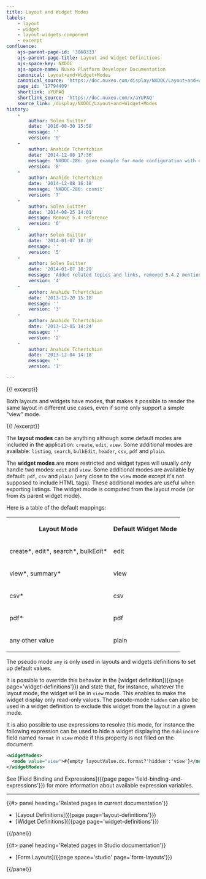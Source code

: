 ```yaml
---
title: Layout and Widget Modes
labels:
    - layout
    - widget
    - layout-widgets-component
    - excerpt
confluence:
    ajs-parent-page-id: '3868333'
    ajs-parent-page-title: Layout and Widget Definitions
    ajs-space-key: NXDOC
    ajs-space-name: Nuxeo Platform Developer Documentation
    canonical: Layout+and+Widget+Modes
    canonical_source: 'https://doc.nuxeo.com/display/NXDOC/Layout+and+Widget+Modes'
    page_id: '17794409'
    shortlink: aYUPAQ
    shortlink_source: 'https://doc.nuxeo.com/x/aYUPAQ'
    source_link: /display/NXDOC/Layout+and+Widget+Modes
history:
    - 
        author: Solen Guitter
        date: '2016-08-30 15:58'
        message: ''
        version: '9'
    - 
        author: Anahide Tchertchian
        date: '2014-12-08 17:36'
        message: 'NXDOC-286: give example for mode configuration with expressions'
        version: '8'
    - 
        author: Anahide Tchertchian
        date: '2014-12-08 16:18'
        message: 'NXDOC-286: cosmit'
        version: '7'
    - 
        author: Solen Guitter
        date: '2014-08-25 14:01'
        message: Remove 5.4 reference
        version: '6'
    - 
        author: Solen Guitter
        date: '2014-01-07 18:30'
        message: ''
        version: '5'
    - 
        author: Solen Guitter
        date: '2014-01-07 18:29'
        message: 'Added related topics and links, removed 5.4.2 mentions'
        version: '4'
    - 
        author: Anahide Tchertchian
        date: '2013-12-20 15:18'
        message: ''
        version: '3'
    - 
        author: Anahide Tchertchian
        date: '2013-12-05 14:24'
        message: ''
        version: '2'
    - 
        author: Anahide Tchertchian
        date: '2013-12-04 14:18'
        message: ''
        version: '1'

---
```

{{! excerpt}}

Both layouts and widgets have modes, that makes it possible to render the same layout in different use cases, even if some only support a simple "view" mode.

{{! /excerpt}}

The **layout modes** can be anything although some default modes are included in the application: `create`, `edit`, `view`. Some additional modes are available: `listing`, `search`, `bulkEdit`, `header`, `csv`, `pdf` and `plain`.

The **widget modes** are more restricted and widget types will usually only handle two modes: `edit` and `view`. Some additional modes are available by default:&nbsp;`pdf`, `csv` and&nbsp;`plain` (very close to the `view` mode except it's not supposed to include HTML tags). These additional modes are useful when exporting listings. The widget mode is computed from the layout mode (or from its parent widget mode).

Here is a table of the default mappings:

<table><tbody><tr><th colspan="1">

Layout Mode

</th><th colspan="1">

Default Widget Mode

</th></tr><tr><td colspan="1">

create*, edit*, search*, bulkEdit*

</td><td colspan="1">

edit

</td></tr><tr><td colspan="1">

view*, summary*

</td><td colspan="1">

view

</td></tr><tr><td colspan="1">

csv*

</td><td colspan="1">

csv

</td></tr><tr><td colspan="1">

pdf*

</td><td colspan="1">

pdf

</td></tr><tr><td colspan="1">

any other value

</td><td colspan="1">

plain

</td></tr></tbody></table>

The pseudo mode&nbsp;`any` is only used in layouts and widgets definitions to set up default values.

It is possible to override this behavior in the [widget definition]({{page page='widget-definitions'}}) and state that, for instance, whatever the layout mode, the widget will be in `view` mode. This enables to make the widget display only read-only values. The pseudo-mode&nbsp;`hidden` can also be used in a widget definition to exclude this widget from the layout in a given mode.

It is also possible to use expressions to resolve this mode, for instance the following expression can be used to hide a widget displaying the `dublincore` field named `format` in `view` mode if this property is not filled on the document:

```xml
<widgetModes>
  <mode value="view">#{empty layoutValue.dc.format?'hidden':'view'}</mode>
</widgetModes>
```

See [Field Binding and Expressions]({{page page='field-binding-and-expressions'}}) for more information about available expression variables.

* * *

<div class="row" data-equalizer data-equalize-on="medium"><div class="column medium-6">{{#> panel heading='Related pages in current documentation'}}

*   [Layout Definitions]({{page page='layout-definitions'}})
*   [Widget Definitions]({{page page='widget-definitions'}})

{{/panel}}</div><div class="column medium-6">{{#> panel heading='Related pages in Studio documentation'}}

*   [Form Layouts]({{page space='studio' page='form-layouts'}})

{{/panel}}</div></div>